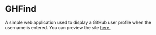 # GHFind

A simple web application used to display a GitHub user profile when the username is entered. You can preview the site [here.](https://solomon403.github.io/GHFind)